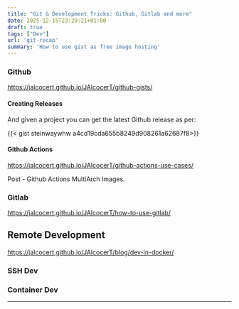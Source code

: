 ```yaml
---
title: "Git & Development Tricks: Github, Gitlab and more"
date: 2025-12-15T23:20:21+01:00
draft: true
tags: ["Dev"]
url: 'git-recap'
summary: 'How to use gist as free image hosting'
---
```



### Github

https://jalcocert.github.io/JAlcocerT/github-gists/

#### Creating Releases

And given a project you can get the latest Github release as per:

<!-- https://gist.github.com/steinwaywhw/a4cd19cda655b8249d908261a62687f8 -->
{{< gist steinwaywhw a4cd19cda655b8249d908261a62687f8>}}


#### Github Actions

https://jalcocert.github.io/JAlcocerT/github-actions-use-cases/

Post - Github Actions MultiArch Images.


### Gitlab

https://jalcocert.github.io/JAlcocerT/how-to-use-gitlab/

## Remote Development

https://jalcocert.github.io/JAlcocerT/blog/dev-in-docker/

### SSH Dev

### Container Dev


---